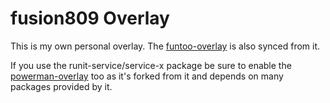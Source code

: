 # fusion809 Overlay
This is my own personal overlay. The [funtoo-overlay](https://github.com/funtoo/funtoo-overlay) is also synced from it. 

If you use the runit-service/service-x package be sure to enable the [powerman-overlay](https://github.com/powerman/powerman-overlay) too as it's forked from it and depends on many packages provided by it. 
